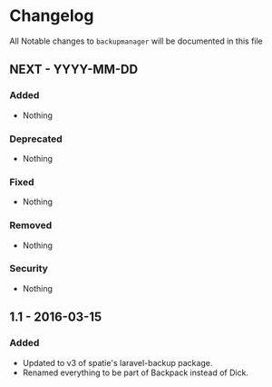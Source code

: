 # Changelog

All Notable changes to `backupmanager` will be documented in this file

## NEXT - YYYY-MM-DD

### Added
- Nothing

### Deprecated
- Nothing

### Fixed
- Nothing

### Removed
- Nothing

### Security
- Nothing


## 1.1 - 2016-03-15

### Added
- Updated to v3 of spatie's laravel-backup package.
- Renamed everything to be part of Backpack instead of Dick.